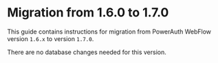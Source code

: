 # Migration from 1.6.0 to 1.7.0

This guide contains instructions for migration from PowerAuth WebFlow version `1.6.x` to version `1.7.0`.

There are no database changes needed for this version.
